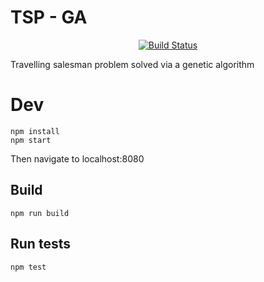 # TSP - GA

<div align="center">
  <a href="https://travis-ci.com/fzxt/tsp-ga">
    <img src="https://travis-ci.com/fzxt/tsp-ga.svg?token=TT9qSQ7v8Pwz8MWFLCnw&branch=master" alt="Build Status">
  </a>
</div>

Travelling salesman problem solved via a genetic algorithm

# Dev
```
npm install
npm start
```

Then navigate to localhost:8080

## Build
`npm run build`

## Run tests
`npm test`
